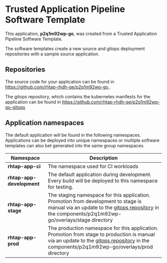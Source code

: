 # Trusted Application Pipeline Software Template

This application, **p2q1m92wp-go**, was created from a Trusted Application Pipeline Software Template.

The software templates create a new source and gitops deployment repositories with a sample source application. 

## Repositories

The source code for your application can be found in [https://github.com/rhtap-rhdh-qe/p2q1m92wp-go ](https://github.com/rhtap-rhdh-qe/p2q1m92wp-go ).
 
The gitops repository, which contains the kubernetes manifests for the application can be found in 
[https://github.com/rhtap-rhdh-qe/p2q1m92wp-go-gitops ](https://github.com/rhtap-rhdh-qe/p2q1m92wp-go-gitops ) 

## Application namespaces 

The default application will be found in the following namespaces. Applications can be deployed into unique namespaces or multiple software templates can also bet generated into the same group namespaces.  

|  Namespace   |  Description   |  
| -------- | -------- |
| **rhtap-app-ci** | The namespace used for CI workloads |
| **rhtap-app-development** | The default application during development. Every build will be deployed to this namespace for testing. |
| **rhtap-app-stage** | The staging namespace for this application. Promotion from development to stage is manual via an update to the [gitops repository](https://github.com/rhtap-rhdh-qe/p2q1m92wp-go-gitops ) in the components/p2q1m92wp-go/overlays/stage directory |
| **rhtap-app-prod** | The production namespace for this application. Promotion from stage to production is manual via an update to the [gitops repository](https://github.com/rhtap-rhdh-qe/p2q1m92wp-go-gitops ) in the components/p2q1m92wp-go/overlays/prod directory |